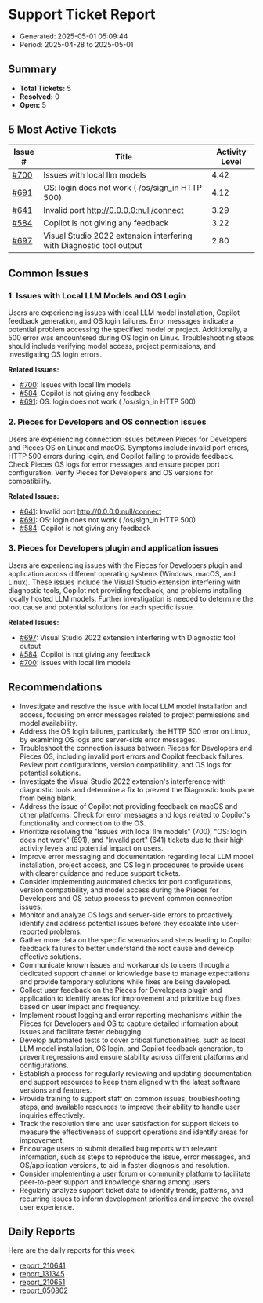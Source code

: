 # Support Ticket Report
- Generated: 2025-05-01 05:09:44
- Period: 2025-04-28 to 2025-05-01

## Summary
- **Total Tickets:** 5
- **Resolved:** 0
- **Open:** 5

## 5 Most Active Tickets
| Issue # | Title | Activity Level |
|---------|-------|----------------|
| [#700](https://github.com/pieces-app/support/issues/700) | Issues with local llm models | 4.42 |
| [#691](https://github.com/pieces-app/support/issues/691) | OS: login does not work ( /os/sign_in HTTP 500) | 4.12 |
| [#641](https://github.com/pieces-app/support/issues/641) | Invalid port http://0.0.0.0:null/connect | 3.29 |
| [#584](https://github.com/pieces-app/support/issues/584) | Copilot is not giving any feedback | 3.22 |
| [#697](https://github.com/pieces-app/support/issues/697) | Visual Studio 2022 extension interfering with Diagnostic tool output | 2.80 |

## Common Issues
### 1. Issues with Local LLM Models and OS Login
Users are experiencing issues with local LLM model installation, Copilot feedback generation, and OS login failures.  Error messages indicate a potential problem accessing the specified model or project.  Additionally, a 500 error was encountered during OS login on Linux. Troubleshooting steps should include verifying model access, project permissions, and investigating OS login errors.

**Related Issues:**
- [#700](https://github.com/pieces-app/support/issues/700): Issues with local llm models
- [#584](https://github.com/pieces-app/support/issues/584): Copilot is not giving any feedback
- [#691](https://github.com/pieces-app/support/issues/691): OS: login does not work ( /os/sign_in HTTP 500)

### 2. Pieces for Developers and OS connection issues
Users are experiencing connection issues between Pieces for Developers and Pieces OS on Linux and macOS.  Symptoms include invalid port errors, HTTP 500 errors during login, and Copilot failing to provide feedback.  Check Pieces OS logs for error messages and ensure proper port configuration. Verify Pieces for Developers and OS versions for compatibility.

**Related Issues:**
- [#641](https://github.com/pieces-app/support/issues/641): Invalid port http://0.0.0.0:null/connect
- [#691](https://github.com/pieces-app/support/issues/691): OS: login does not work ( /os/sign_in HTTP 500)
- [#584](https://github.com/pieces-app/support/issues/584): Copilot is not giving any feedback

### 3. Pieces for Developers plugin and application issues
Users are experiencing issues with the Pieces for Developers plugin and application across different operating systems (Windows, macOS, and Linux). These issues include the Visual Studio extension interfering with diagnostic tools, Copilot not providing feedback, and problems installing locally hosted LLM models.  Further investigation is needed to determine the root cause and potential solutions for each specific issue.

**Related Issues:**
- [#697](https://github.com/pieces-app/support/issues/697): Visual Studio 2022 extension interfering with Diagnostic tool output
- [#584](https://github.com/pieces-app/support/issues/584): Copilot is not giving any feedback
- [#700](https://github.com/pieces-app/support/issues/700): Issues with local llm models


## Recommendations
- Investigate and resolve the issue with local LLM model installation and access, focusing on error messages related to project permissions and model availability.
- Address the OS login failures, particularly the HTTP 500 error on Linux, by examining OS logs and server-side error messages.
- Troubleshoot the connection issues between Pieces for Developers and Pieces OS, including invalid port errors and Copilot feedback failures. Review port configurations, version compatibility, and OS logs for potential solutions.
- Investigate the Visual Studio 2022 extension's interference with diagnostic tools and determine a fix to prevent the Diagnostic tools pane from being blank.
- Address the issue of Copilot not providing feedback on macOS and other platforms.  Check for error messages and logs related to Copilot's functionality and connection to the OS.
- Prioritize resolving the "Issues with local llm models" (700), "OS: login does not work" (691), and "Invalid port" (641) tickets due to their high activity levels and potential impact on users.
- Improve error messaging and documentation regarding local LLM model installation, project access, and OS login procedures to provide users with clearer guidance and reduce support tickets.
- Consider implementing automated checks for port configurations, version compatibility, and model access during the Pieces for Developers and OS setup process to prevent common connection issues.
- Monitor and analyze OS logs and server-side errors to proactively identify and address potential issues before they escalate into user-reported problems.
- Gather more data on the specific scenarios and steps leading to Copilot feedback failures to better understand the root cause and develop effective solutions.
- Communicate known issues and workarounds to users through a dedicated support channel or knowledge base to manage expectations and provide temporary solutions while fixes are being developed.
- Collect user feedback on the Pieces for Developers plugin and application to identify areas for improvement and prioritize bug fixes based on user impact and frequency.
- Implement robust logging and error reporting mechanisms within the Pieces for Developers and OS to capture detailed information about issues and facilitate faster debugging.
- Develop automated tests to cover critical functionalities, such as local LLM model installation, OS login, and Copilot feedback generation, to prevent regressions and ensure stability across different platforms and configurations.
- Establish a process for regularly reviewing and updating documentation and support resources to keep them aligned with the latest software versions and features.
- Provide training to support staff on common issues, troubleshooting steps, and available resources to improve their ability to handle user inquiries effectively.
- Track the resolution time and user satisfaction for support tickets to measure the effectiveness of support operations and identify areas for improvement.
- Encourage users to submit detailed bug reports with relevant information, such as steps to reproduce the issue, error messages, and OS/application versions, to aid in faster diagnosis and resolution.
- Consider implementing a user forum or community platform to facilitate peer-to-peer support and knowledge sharing among users.
- Regularly analyze support ticket data to identify trends, patterns, and recurring issues to inform development priorities and improve the overall user experience.

## Daily Reports
Here are the daily reports for this week:

- [report_210641](daily/2025-04-29/report_210641.md)
- [report_131345](daily/2025-04-30/report_131345.md)
- [report_210651](daily/2025-04-30/report_210651.md)
- [report_050802](daily/2025-05-01/report_050802.md)
